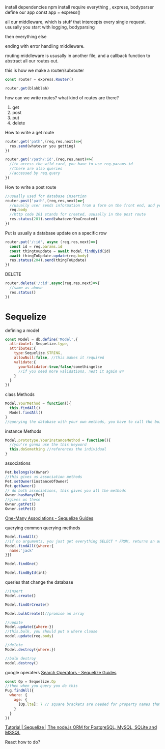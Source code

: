 install dependencies
npm install
require everything , express, bodyparser
define our app
const app = express()

all our middleware, which is stuff that intercepts every single request.
ususally you start with logging, bodyparsing 

then everything else

ending with error handling middleware.

routing middleware
is ususally in another file, and a callback function to abstract all our routes out.

this is how we make a router/subrouter

```js
const router = express.Router()

router.get(blahblah)

```

how can we write routes?
what kind of routes are there?
1. get
2. post
3. put
4. delete

How to write a get route
```js
router.get('path',(req,res,next)=>{
  res.send(whatever you getting)
})

router.get('/path/:id',(req,res,next)=>{
  //to access the wild card, you have to use req.params.id
  //there are also queries
  //accessed by req.query
})
```

How to write a post route
```js
//usually used for database insertion
router.post('path',(req,res,next)=>{
  //usually user sends information from a form on the front end, and you can use req.body
  req.body
  //http code 201 stands for created, ususally in the post route
  res.status(201).send(whateverYouCreated)
})
```


Put is usually a database update on a specific row
```js
router.put('/:id', async (req,res,next)=>{
  const id = req.params.id
  const thingtoupdate = await Model.findById(id)
  await thingToUpdate.update(req.body)
  res.status(204).send(thingToUpdate)
})
```

DELETE
```js
router.delete('/:id',async(req,res,next)=>{
  //same as above
  res.status()
})
```

# Sequelize
defining a model
```js
const Model = db.define('Model',{
  attribute1: Sequelize.type,
  attribute2:{
    type:Sequelize.STRING,
    allowNull:false, //this makes it required
    validate:{
      yourValidator:true/false/somethingelse
      //if you need more validations, nest it again 84
    }
  }  
})
```
class Methods
```js
Model.YourMethod = function(){
  this.findAll()
  Model.findAll()
}
//querying the database with your own methods, you have to call the built in methods
```
instance Methods
```js
Model.prototype.YourInstanceMethod = function(){
  //you're gonna use the this keyword
  this.doSomething //references the individual
}
```

associations
```js
Pet.belongsTo(Owner)
//this gives us association methods
Pet.setOwner(instanceOfOwner)
Pet.getOwner()
// do both associations, this gives you all the methods
Owner.hasMany(Pet)
//gives us these
Owner.getPet()
Owner.setPet()
```
[One-Many Associations - Sequelize Guides](https://sequelize-guides.netlify.com/one-many-associations/)

querying
common querying methods
```js
Model.findAll()
//if no arguments, you just get everything SELECT * FROM, returns an array!!!.
Model.findAll({where:{
  name:'jack'
}})

Model.findOne()

Model.findById(int)

```

queries that change the database
```js
//insert
Model.create()

Model.findOrCreate()

Model.bulkCreate()//promise an array

//update
Model.update({where:})
//this.bulk, you should put a where clause
model.update(req.body)

//delete
Model.destroy({where:})

//bulk destroy
model.destroy()

```

google operaters
[Search Operators - Sequelize Guides](https://sequelizedocs.fullstackacademy.com/search-operators/)
```js
const Op = Sequelize.Op
//then when you query you do this
Pug.findAll({
  where: {
    age: {
      [Op.lte]: 7 // square brackets are needed for property names that aren't plain strings
    }
  }
})

```
[Tutorial | Sequelize | The node.js ORM for PostgreSQL, MySQL, SQLite and MSSQL](http://docs.sequelizejs.com/manual/tutorial/querying.html#operators)

React how to do?








